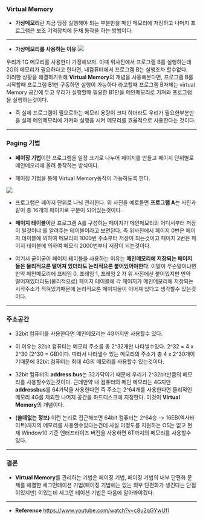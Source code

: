 ### Virtual Memory
- **가상메모리**란 지금 당장 실행해야 되는 부분만을 메인 메모리에 저장하고 나머지 프로그램은 보조 기억장치에 둔채 동작을 하는 방법이다.
---

- **가상메모리를 사용하는 이유**
![](https://velog.velcdn.com/images/cdbchan/post/0449adbd-8d77-443a-8151-0b98d8267cf4/image.PNG)

우리가 1G 메모리를 사용한다 가정해보자. 이때 위사진에서 프로그램 B를 실행하는데 2G의 메모리가 필요하다고 한다면, 내컴퓨터에서 프로그램 B는 실행조차 할수없다.  
이러한 상황을 해결하기위해 **Virtual Memory**의 개념을 사용해본다면, 프로그램 B를 시작할때 프로그램 B1만 구동하면 실행이 가능하다 라고할때 프로그램 B자체는 virtual Memory 공간에 두고 우리가 실행할때 필요한 B1만을 메인메모리로 가져와 프로그램을 실행하는것이다. 

- 즉 실제 프로그램이 필요로하는 메모리 용량이 크다 하더라도 우리가 필요한부분만을 실제 메인메모리에 가져와 실행을 시켜 메모리를 효율적으로 사용한다는 것이다. 

---

### Paging 기법

- **페이징 기법**이란 프로그램을 일정 크기로 나누어 페이지를 만들고 페이지 단위별로 메인메오리에 올려 동작하는 방식이다.

- 페이징 기법을 통해 Virtual Memory동작이 가능하도록 한다.

![](https://velog.velcdn.com/images/cdbchan/post/9b1bed91-9733-4592-93d0-5e20fa2d3897/image.PNG)

- 프로그램은 페이지 단위로 나눠 관리한다.
위 사진을 예로들면 **프로그램 A**는 사진과같이 총 16개의 페이지로 구분이 되어있는것이다.

- **페이지 테이블이**란 프로그램 A를 구성하는 페이지가 메인메모리의 어디서부터 저장이 될것이냐 를 알려주는 테이블이라고 보면된다. 
즉 위사진에서 페이지 0번은 페이지 테이블에 의하여 메모리의 1000번 주소부터 저장이 되는것이고 페이지 2번은 페이지 테이블에 의하여 메모리 2000번부터 저장이 되는것이다. 

- 여기서 굳이굳이 페이지 테이블을 사용하는 이유는 **메인메모리에 저장되는 페이지들은 물리적으론 떨어져 있더라도 논리적으론 붙어있어야한다**. 이말이 무슨말이냐면 만약 메인메모리에 프레임 0, 프레임 1, 프레임 2 가 위 사진에선 붙어있지만 만약 떨어져있더라도(물리적으로) 페이지 테이블에 각 페이지가 메인메모리에 저장되는 시작주소가 적혀있기때문에 논리적으론 페이지들이 이어져 있다고 생각할수 있는것이다.

---

### 주소공간

- 32bit 컴퓨터를 사용한다면 메인메모리는 4G까지만 사용할수 있다. 

- 이 이유는 32bit 컴퓨터는 메모리 주소를 총 2^32개만 나타낼수있다. 2^32 = 4 x 2^30 (2^30 = GB)이다. 따라서 나타낼수 있는 메모리의 주소가 총 4 x 2^30개이기때문에 32bit 컴퓨터는 최대 4G의 메모리를 사용할수 있는것이다.

- 32bit 컴퓨터의 **address bus**는 32가닥이기 때문에 우리가 2^32bit만큼의 메모리를 사용할수있는것이다.
근데만약 내 컴퓨터의 메인 메모리는 4G지만  **addressbus**를 64가닥을 사용한다면 즉 주소는 2^64개를 사용한다면 물리적인 메모리 4G를 제외한 나머지 공간을 하드디스크에 지정한다. 이것이 **Virtual Memory**의 개념이다.


- **(쓸데없는 정보)** 이런 논리로 접근해보면 64bit 컴퓨터는 2^64승 -> 16EB(엑사바이트)까지의 메모리를 사용할수있다는건데 사실 이정도를 지원하는 OS는 없고
현재 Window10 기준 엔터프라이즈 버전을 사용하면 6T까지의 메모리를 사용할수 있다. 

---

### 결론
- **Virtual Memory**를 관리하는 기법은 페이징 기법, 페이징 기법의 내부 단편화 문제를 해결한 세그먼테이션 기법(페이징 기법에는 없는 외부 단편화가 생긴다는 단점이있지만) 이있는데 세그먼 테이션 기법은 다음에 알아봐야겠다.


---
- **Reference**
https://www.youtube.com/watch?v=c8u2qGYwUfI


